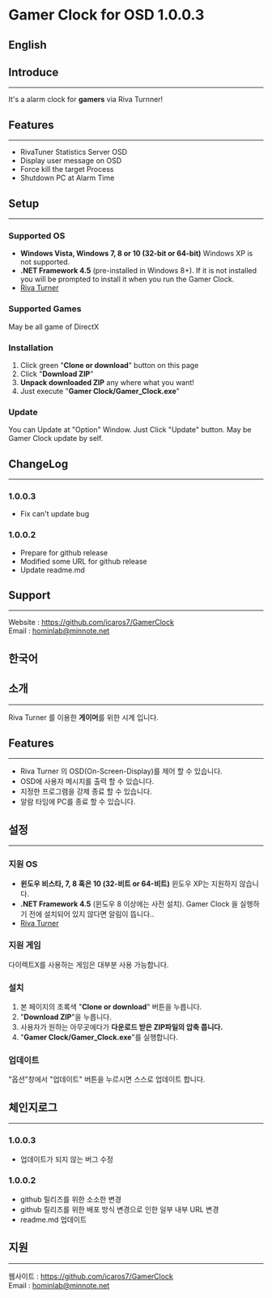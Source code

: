 # Gamer Clock for OSD 1.0.0.3

## **English**
## Introduce
---
It's a alarm clock for **gamers** via Riva Turnner!

## Features
---
- RivaTuner Statistics Server OSD
- Display user message on OSD
- Force kill the target Process
- Shutdown PC at Alarm Time

## Setup
---
### **Supported OS**
- **Windows Vista, Windows 7, 8 or 10 (32-bit or 64-bit)** Windows XP is not supported.
- **.NET Framework 4.5** (pre-installed in Windows 8+). If it is not installed you will be prompted to install it when you run the Gamer Clock.
- [Riva Turner](https://www.guru3d.com/content-page/rivatuner.html)

### **Supported Games**
May be all game of DirectX

### **Installation**
1. Click green "**Clone or download**" button on this page
2. Click "**Download ZIP**"
3. **Unpack downloaded ZIP** any where what you want!
4. Just execute "**Gamer Clock/Gamer_Clock.exe**"

### **Update**
You can Update at "Option" Window. Just Click "Update" button. May be Gamer Clock update by self.

## ChangeLog
---
### 1.0.0.3
- Fix can't update bug

### 1.0.0.2
- Prepare for github release
- Modified some URL for github release
- Update readme.md

## Support
---
Website : <https://github.com/icaros7/GamerClock>  
Email : <hominlab@minnote.net>  



## **한국어**
## 소개
---
Riva Turner 를 이용한 **게이머**를 위한 시계 입니다.

## Features
---
- Riva Turner 의 OSD(On-Screen-Display)를 제어 할 수 있습니다.
- OSD에 사용자 메시지를 출력 할 수 있습니다.
- 지정한 프로그램을 강제 종료 할 수 있습니다.
- 알람 타임에 PC를 종료 할 수 있습니다.

## 설정
---
### **지원 OS**
- **윈도우 비스타, 7, 8 혹은 10 (32-비트 or 64-비트)** 윈도우 XP는 지원하지 않습니다.
- **.NET Framework 4.5** (윈도우 8 이상에는 사전 설치). Gamer Clock 을 실행하기 전에 설치되어 있지 않다면 알림이 뜹니다..
- [Riva Turner](https://www.guru3d.com/content-page/rivatuner.html)

### **지원 게임**
다이렉트X를 사용하는 게임은 대부분 사용 가능합니다.

### **설치**
1. 본 페이지의 초록색 "**Clone or download**" 버튼을 누릅니다.
2. "**Download ZIP**"을 누릅니다.
3. 사용자가 원하는 아무곳에다가 **다운로드 받은 ZIP파일의 압축 풉니다.**
4. "**Gamer Clock/Gamer_Clock.exe**"를 실행합니다.

### **업데이트**
"옵션"창에서 "업데이트" 버튼을 누르시면 스스로 업데이트 합니다.

## 체인지로그
---
### 1.0.0.3
- 업데이트가 되지 않는 버그 수정

### 1.0.0.2
- github 릴리즈를 위한 소소한 변경
- github 릴리즈를 위한 배포 방식 변경으로 인한 일부 내부 URL 변경
- readme.md 업데이트

## 지원
---
웹사이트 : <https://github.com/icaros7/GamerClock>  
Email : <hominlab@minnote.net>
